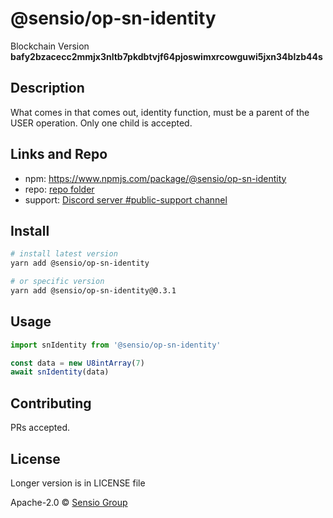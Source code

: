 # @sensio/op-sn-identity

Blockchain Version **bafy2bzacecc2mmjx3nltb7pkdbtvjf64pjoswimxrcowguwi5jxn34blzb44s**

## Description

What comes in that comes out, identity function, must be a parent of the USER operation. Only one child is accepted.

## Links and Repo

- npm: https://www.npmjs.com/package/@sensio/op-sn-identity
- repo: [repo folder](https://gitlab.com/sensio_group/network-js/-/tree/master/operations/snIdentity)
- support: [Discord server #public-support channel](https://discord.gg/RQ9g29y)

## Install

```sh
# install latest version
yarn add @sensio/op-sn-identity

# or specific version
yarn add @sensio/op-sn-identity@0.3.1
```

## Usage

```ts
import snIdentity from '@sensio/op-sn-identity'

const data = new U8intArray(7)
await snIdentity(data)
```

## Contributing

PRs accepted.

## License

Longer version is in LICENSE file

Apache-2.0 © [Sensio Group](https://sensio.group)

